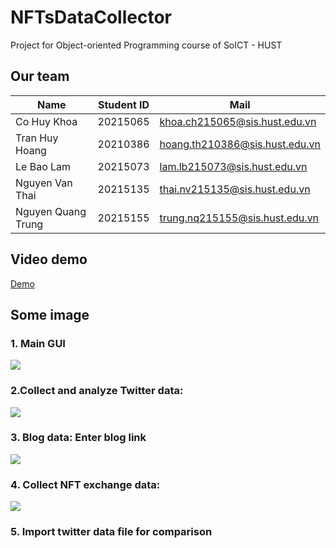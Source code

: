 # NFTsDataCollector

Project for Object-oriented Programming course of SoICT - HUST

## Our team
| Name              |  Student ID | Mail                           |
|-------------------|-------------|--------------------------------|
| Co Huy Khoa       | 20215065    | khoa.ch215065@sis.hust.edu.vn  |
| Tran Huy Hoang    | 20210386    | hoang.th210386@sis.hust.edu.vn |
| Le Bao Lam        | 20215073    | lam.lb215073@sis.hust.edu.vn   |
| Nguyen Van Thai   | 20215135    | thai.nv215135@sis.hust.edu.vn  |  
| Nguyen Quang Trung| 20215155    | trung.nq215155@sis.hust.edu.vn |

## Video demo

[Demo](https://youtu.be/IfKCeTlN64U)

## Some image

### 1. Main GUI
![](https://cdn.discordapp.com/attachments/1120761462600777869/1120761487305224242/image.png)

### 2.Collect and analyze Twitter data:
![](https://cdn.discordapp.com/attachments/1120761462600777869/1127975019310493726/list-figure.png)

### 3. Blog data: Enter blog link
![](https://cdn.discordapp.com/attachments/1120761462600777869/1127975019805421678/1.png)

### 4. Collect NFT exchange data:
![](https://cdn.discordapp.com/attachments/1120761462600777869/1127975019096580189/search-by-name.png)

### 5. Import twitter data file for comparison
